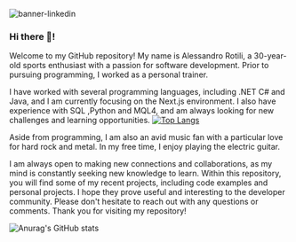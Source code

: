 
![banner-linkedin](https://github.com/AlessandroRotili/AlessandroRotili/assets/105584020/b7217a6f-0fbc-469e-a927-eb5d854d7d3c)


### Hi there 👋!
Welcome to my GitHub repository! My name is Alessandro Rotili, a 30-year-old sports enthusiast with a passion for software development. Prior to pursuing programming, I worked as a personal trainer.

I have worked with several programming languages, including .NET C# and Java, and I am currently focusing on the Next.js environment. I also have experience with SQL ,Python and MQL4, and am always looking for new challenges and learning opportunities.
[![Top Langs](https://github-readme-stats.vercel.app/api/top-langs/?username=AlessandroRotili&layout=compact)](https://github.com/AlessandroRotili/github-readme-stats)

Aside from programming, I am also an avid music fan with a particular love for hard rock and metal. In my free time, I enjoy playing the electric guitar.

I am always open to making new connections and collaborations, as my mind is constantly seeking new knowledge to learn. Within this repository, you will find some of my recent projects, including code examples and personal projects. I hope they prove useful and interesting to the developer community. Please don't hesitate to reach out with any questions or comments. Thank you for visiting my repository!

![Anurag's GitHub stats](https://github-readme-stats.vercel.app/api?username=alessandrorotili&show_icons=true&theme=radical)

<!--
**AlessandroRotili/AlessandroRotili** is a ✨ _special_ ✨ repository because its `README.md` (this file) appears on your GitHub profile.

Here are some ideas to get you started:

- 🔭 I’m currently working on ...
- 🌱 I’m currently learning ...
- 👯 I’m looking to collaborate on ...
- 🤔 I’m looking for help with ...
- 💬 Ask me about ...
- 📫 How to reach me: ...
- 😄 Pronouns: ...
- ⚡ Fun fact: ...
-->
